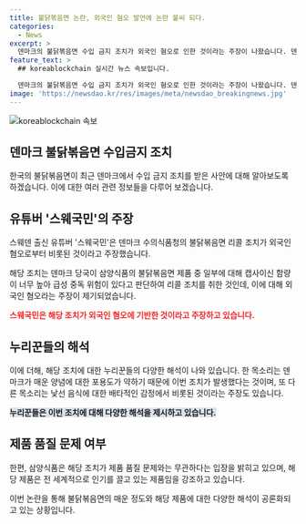 ```yaml
---
title: 불닭볶음면 논란, 외국인 혐오 발언에 논란 불씨 되다.
categories:
  - News
excerpt: >
  덴마크의 불닭볶음면 수입 금지 조치가 외국인 혐오로 인한 것이라는 주장이 나왔습니다. 덴마크 수의식품청은 삼양식품 '불닭' 시리즈 제품 중 일부를 리콜했는데, 이는 캡사이신 함량이 너무 높아 급성 중독 우려가 있는 것 때문입니다. 이에 반발해 유튜버 '스웨국민'은 외국인 혐오로 인한 조치라고 주장하며 논란이 되고 있습니다. 이에 대한 논란과 함께, 제품의 세계적인 인기와 관련된 이야기도 함께 끌어들이고 있습니다.
feature_text: >
  ## koreablockchain 실시간 뉴스 속보입니다.

  덴마크의 불닭볶음면 수입 금지 조치가 외국인 혐오로 인한 것이라는 주장이 나왔습니다. 덴마크 수의식품청은 삼양식품 '불닭' 시리즈 제품 중 일부를 리콜했는데, 이는 캡사이신 함량이 너무 높아 급성 중독 우려가 있는 것 때문입니다. 이에 반발해 유튜버 '스웨국민'은 외국인 혐오로 인한 조치라고 주장하며 논란이 되고 있습니다. 이에 대한 논란과 함께, 제품의 세계적인 인기와 관련된 이야기도 함께 끌어들이고 있습니다.
image: 'https://newsdao.kr/res/images/meta/newsdao_breakingnews.jpg'
---
```


<p><img src="https://newsdao.kr/res/images/meta/newsdao_breakingnews.jpg" alt="koreablockchain 속보" /></p>

<h2>덴마크 불닭볶음면 수입금지 조치</h2>

<p data-ke-size="size16"></p>

<p>한국의 불닭볶음면이 최근 덴마크에서 수입 금지 조치를 받은 사안에 대해 알아보도록 하겠습니다. 이에 대한 여러 관련 정보들을 다루어 보겠습니다.</p>

<p data-ke-size="size16"></p>

<h2>유튜버 '스웨국민'의 주장</h2>

<p>스웨덴 출신 유튜버 '스웨국민'은 덴마크 수의식품청의 불닭볶음면 리콜 조치가 외국인 혐오로부터 비롯된 것이라고 주장했습니다.</p>

<p data-ke-size="size16"></p>

<p>해당 조치는 덴마크 당국이 삼양식품의 불닭볶음면 제품 중 일부에 대해 캡사이신 함량이 너무 높아 급성 중독 위험이 있다고 판단하여 리콜 조치를 취한 것인데, 이에 대해 외국인 혐오라는 주장이 제기되었습니다.</p>

<p data-ke-size="size16"></p>

<p><b><span style="color: #ee2323;">스웨국민은 해당 조치가 외국인 혐오에 기반한 것이라고 주장하고 있습니다.</span></b></p>

<p data-ke-size="size16"></p>

<h2>누리꾼들의 해석</h2>

<p>이에 더해, 해당 조치에 대한 누리꾼들의 다양한 해석이 나와 있습니다. 한 목소리는 덴마크가 매운 양념에 대한 포용도가 약하기 때문에 이번 조치가 발생했다는 것이며, 또 다른 목소리는 낯선 음식에 대한 배타적인 감정에서 비롯된 것이라는 주장도 있습니다.</p>

<p data-ke-size="size16"></p>

<p><b><span style="background-color: #21538527;">누리꾼들은 이번 조치에 대해 다양한 해석을 제시하고 있습니다.</span></b></p>

<p data-ke-size="size16"></p>

<h2>제품 품질 문제 여부</h2>

<p>한편, 삼양식품은 해당 조치가 제품 품질 문제와는 무관하다는 입장을 밝히고 있으며, 해당 제품은 전 세계적으로 인기를 끌고 있는 제품임을 강조하고 있습니다.</p>

<p data-ke-size="size16"></p>

<p>이번 논란을 통해 불닭볶음면의 매운 정도와 해당 제품에 대한 다양한 해석이 공론화되고 있는 상황입니다.</p>

